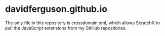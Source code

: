 # davidferguson.github.io

The only file in this repository is crossdomain.xml, which allows ScratchX to pull the JavaScript extensions from my GitHub repositories.
